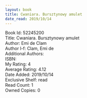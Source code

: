 ```yaml
---
layout: book
title: Cwaniara. Bursztynowy amulet
date_read: 2019/10/14
---
```


Book Id: 52245200<br />
Title: Cwaniara. Bursztynowy amulet<br />
Author: Emi de Clam<br />
Author l-f: Clam, Emi de<br />
Additional Authors: <br />
ISBN: <br />
My Rating: 4<br />
Average Rating: 4.12<br />
Date Added: 2019/10/14<br />
Exclusive Shelf: read<br />
Read Count: 1<br />
Owned Copies: 0<br />

